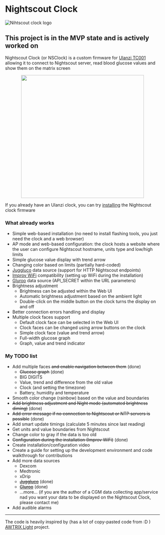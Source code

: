 # Nightscout Clock
![Nihtscout clock logo](https://github.com/ktomy/nightscout-clock/assets/1446257/1198c06d-b017-409d-aca3-2bca63581ecb)
## This project is in the MVP state and is actively worked on

Nightscout Clock (or NSClock) is a custom firmware for [Ulanzi TC001](https://www.ulanzi.com/products/ulanzi-pixel-smart-clock-2882?aff=1191) allowing it to connect to Nightscout server, read blood glucose values and show them on the matrix screen

<p align=center>
<img height="400" src="https://ktomy.github.io/nightscout-clock/nightscout_clock_simple_face.jpg" />
</p>

If you already have an Ulanzi clock, you can try [installing](https://ktomy.github.io/nightscout-clock/) the Nightscout clock firmware

### What already works
* Simple web-based installation (no need to install flashing tools, you just need the clock and a web browser)
* AP mode and web-based configuration: the clock hosts a website where the user can configure Nightscout hostname, units type and low/high limits
* Simple glucose value display with trend arrow
* Changing color based on limits (partially hard-coded)
* [Juggluco](https://www.juggluco.nl/) data source (support for HTTP Nightscout endpoints)
* [Improv WiFi](https://github.com/improv-wifi) compatibility (setting up WiFi during the installation)
* [Gluroo](https://gluroo.com/) data source (API_SECRET within the URL parameters)
* Brightness adjustment
   * Brightness can be adjusted within the Web UI
   * Automatic brightness adjustment based on the ambient light
   * Double-click on the middle button on the clock turns the display on and off
* Better connection errors handling and display
* Multiple clock faces support
   * Default clock face can be selected in the Web UI
   * Clock faces can be changed using arrow buttons on the clock
   * Simple clock face (value and trend arrow)
   * Full-width glucose graph
   * Graph, value and trend indicator
### My TODO list
* Add multiple faces ~~and enable navigation between them~~ (done)
    * ~~Glucose graph~~ (done)
    * BIG DIGITS
    * Value, trend and difference from the old value
    * Clock (and setting the timezone)
    * Battery, humidity and temperature
* Smooth color change (rainbow) based on the value and boundaries
* ~~Add brightness adjustment and Night mode (automated brightness diming)~~ (done)
* ~~Add error message if no connection to Nightscout or NTP servers is possible~~ (done)
* Add smart update timings (calculate 5 minutes since last reading)
* Get units and value boundaries from Nightscout
* Change color to gray if the data is too old
* ~~Configuration during the installation (Improv WiFi)~~ (done)
* Create installation/configuration video
* Create a guide for setting up the development environment and code walkthrough for contributions
* Add more data sources
   * Dexcom
   * Medtronic
   * xDrip
   * [~~Juggluco~~](https://www.juggluco.nl/) (done)
   * [~~Gluroo~~](https://gluroo.com/) (done)
   * ...more... (if you are the author of a CGM data collecting app/service nad you want your data to be displayed on the Nightscout Clock, please contact me)
* Add audible alarms
 
---
The code is heavily inspired by (has a lot of copy-pasted code from :D ) [AWTRIX Light](https://github.com/Blueforcer/awtrix-light) project.
